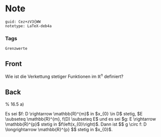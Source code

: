# Note
```
guid: Cez+zV3{WW
notetype: LaTeX-deb4a
```

### Tags
```
Grenzwerte
```

## Front
Wie ist die Verkettung stetiger Funktionen im $\mathbb{R}^n$ definiert?

## Back
% 16.5 a)<div>
</div><div>Es sei $f: D \rightarrow \mathbb{R}^{m}$ in $x_{0} \in D$ stetig, $E \subseteq \mathbb{R}^{m}, f(D) \subseteq E$ und es sei $g: E \rightarrow \mathbb{R}^{p}$
stetig in $f\left(x_{0}\right)$. Dann ist
$$
g \circ f: D \longrightarrow \mathbb{R}^{p}
$$
stetig in $x_{0}$.
</div>
